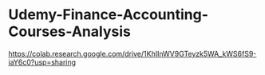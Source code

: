 # Udemy-Finance-Accounting-Courses-Analysis

https://colab.research.google.com/drive/1KhIInWV9GTeyzk5WA_kWS6fS9-iaY6c0?usp=sharing
